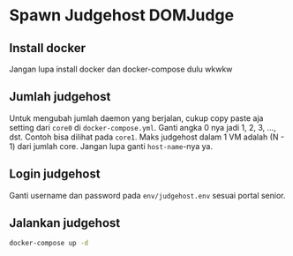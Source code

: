 # Spawn Judgehost DOMJudge

## Install docker

Jangan lupa install docker dan docker-compose dulu wkwkw

## Jumlah judgehost

Untuk mengubah jumlah daemon yang berjalan, cukup copy paste aja setting dari `core0` di `docker-compose.yml`. Ganti angka 0 nya jadi 1, 2, 3, ..., dst. Contoh bisa dilihat pada `core1`. Maks judgehost dalam 1 VM adalah (N - 1) dari jumlah core. Jangan lupa ganti `host-name`-nya ya.

## Login judgehost

Ganti username dan password pada `env/judgehost.env` sesuai portal senior.

## Jalankan judgehost

```sh
docker-compose up -d
```
